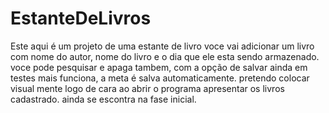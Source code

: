 # EstanteDeLivros
Este aqui é um projeto de uma estante de livro
voce vai adicionar um livro com nome do autor, nome do livro e o dia que ele esta sendo armazenado.
voce pode pesquisar e apaga tambem, com a opção de salvar ainda em testes mais funciona, a meta é salva automaticamente.
pretendo colocar visual mente logo de cara ao abrir o programa apresentar os livros cadastrado.
ainda se escontra na fase inicial.
